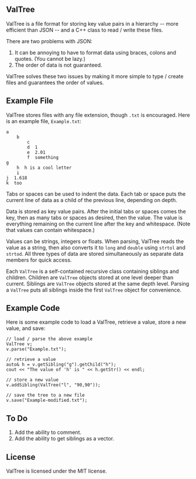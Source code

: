 ValTree
-------

ValTree is a file format for storing key value pairs in a hierarchy -- more efficient than JSON -- and a C++ class to read / write these files.

There are two problems with JSON:

1. It can be annoying to have to format data using braces, colons and quotes. (You cannot be lazy.)
2. The order of data is not guaranteed.

ValTree solves these two issues by making it more simple to type / create files and guarantees the order of values.


Example File
------------

ValTree stores files with any file extension, though `.txt` is encouraged. Here is an example file, `Example.txt`:

	a
		b
			c
			d  1
			e  2.01
			f  something
	g
		h  h is a cool letter
		i
	j  1.618
	k  too

Tabs or spaces can be used to indent the data. Each tab or space puts the current line of data as a child of the previous line, depending on depth.

Data is stored as key value pairs. After the initial tabs or spaces comes the key, then as many tabs or spaces as desired, then the value. The value is everything remaining on the current line after the key and whitespace. (Note that values can contain whitespace.)

Values can be strings, integers or floats. When parsing, ValTree reads the value as a string, then also converts it to `long` and `double` using `strtol` and `strtod`. All three types of data are stored simultaneously as separate data members for quick access.

Each `ValTree` is a self-contained recursive class containing siblings and children. Children are `ValTree` objects stored at one level deeper than current. Siblings are `ValTree` objects stored at the same depth level. Parsing a `ValTree` puts all siblings inside the first `ValTree` object for convenience.


Example Code
------------

Here is some example code to load a ValTree, retrieve a value, store a new value, and save:

	// load / parse the above example
	ValTree v;
	v.parse("Example.txt");
	
	// retrieve a value
	auto& h = v.getSibling("g").getChild("h");
	cout << "The value of 'h' is " << h.getStr() << endl;
	
	// store a new value
	v.addSibling(ValTree("l", "90,90"));
	
	// save the tree to a new file
	v.save("Example-modified.txt");

To Do
-----

1. Add the ability to comment.
2. Add the ability to get siblings as a vector.

License
-------

ValTree is licensed under the MIT license.


